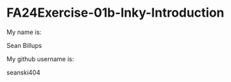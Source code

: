 # FA24Exercise-01b-Inky-Introduction

My name is: 

Sean Billups

My github username is:

seanski404
